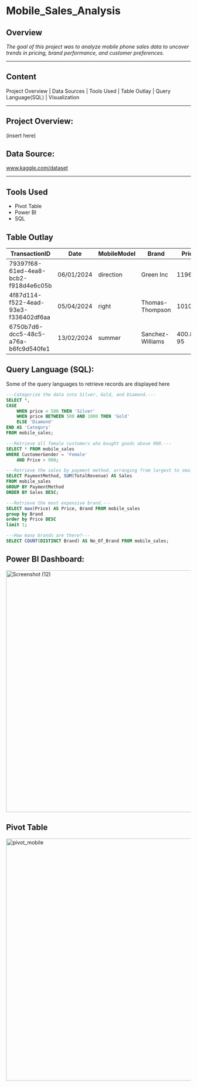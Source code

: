 # Mobile_Sales_Analysis

## Overview
_The goal of this project was to analyze mobile phone sales data to uncover trends in pricing, brand performance, and customer preferences._

---
## Content
Project Overview | Data Sources | Tools Used | Table Outlay | Query Language(SQL) | Visualization

---
## Project Overview:
(insert here)

## Data Source:
www.kaggle.com/dataset

---
## Tools Used
+ Pivot Table 
+ Power BI
+ SQL

## Table Outlay
TransactionID	| Date | MobileModel |	Brand |	Price |	UnitsSold	| TotalRevenue |	CustomerAge |	CustomerGender |	Location	| PaymentMethod
|---|---|----|----|----|----|----|----|---|----|---|
|79397f68-61ed-4ea8-bcb2-f918d4e6c05b	|06/01/2024	|direction	|Green Inc	|1196.95	|85	|28002.8	|32	|Female	|Port Erik	|Online|
|4f87d114-f522-4ead-93e3-f336402df6aa	|05/04/2024	|right	|Thomas-Thompson	|1010.34	|64	|2378.82	|55	|Female	|East |Linda	|Credit Card|
|6750b7d6-dcc5-48c5-a76a-b6fc9d540fe1	|13/02/2024	|summer	|Sanchez-Williams	|400.8	95	|31322.56	|57	|Male	|East |Angelicastad	|Online|

## Query Language (SQL):
Some of the query languages to retrieve records are displayed here
```SQL
---Categorize the data into Silver, Gold, and Diamond.---
SELECT *,
CASE
	WHEN price < 500 THEN 'Silver'
	WHEN price BETWEEN 500 AND 1000 THEN 'Gold'
	ELSE 'Diamond'
END AS 'Category'
FROM mobile_sales;
```
```SQL
---Retrieve all female customers who bought goods above 900.---
SELECT * FROM mobile_sales
WHERE CustomerGender = 'Female'
	AND Price > 900;
```
```SQL
---Retrieve the sales by payment method, arranging from largest to smallest amount.---
SELECT PaymentMethod, SUM(TotalRevenue) AS Sales 
FROM mobile_sales
GROUP BY PaymentMethod
ORDER BY Sales DESC;
```
```SQL
---Retrieve the most expensive brand.---
SELECT max(Price) AS Price, Brand FROM mobile_sales
group by Brand
order by Price DESC
limit 1;
```
```SQL
---How many brands are there?---
SELECT COUNT(DISTINCT Brand) AS No_Of_Brand FROM mobile_sales;
```
## Power BI Dashboard:
<img width="1217" height="658" alt="Screenshot (12)" src="https://github.com/user-attachments/assets/4148b246-468c-4745-aa62-4200ba312a0a" />

## Pivot Table
<img width="1531" height="659" alt="pivot_mobile" src="https://github.com/user-attachments/assets/8194f329-e78b-4150-a2b0-7b6d83cddc7e" />

